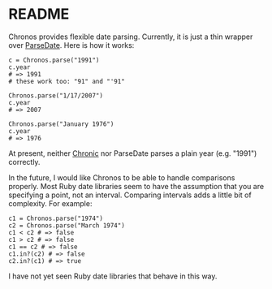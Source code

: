 # README

Chronos provides flexible date parsing. Currently, it is just a thin wrapper over [ParseDate](http://ruby-doc.org/stdlib/libdoc/parsedate/rdoc/index.html). Here is how it works:

    c = Chronos.parse("1991")
    c.year
    # => 1991
    # these work too: "91" and "'91"

    Chronos.parse("1/17/2007")
    c.year
    # => 2007

    Chronos.parse("January 1976")
    c.year
    # => 1976

At present, neither [Chronic](http://github.com/mojombo/chronic) nor ParseDate parses a plain year (e.g. "1991") correctly.

In the future, I would like Chronos to be able to handle comparisons properly. Most Ruby date libraries seem to have the assumption that you are specifying a point, not an interval. Comparing intervals adds a little bit of complexity. For example:

    c1 = Chronos.parse("1974")
    c2 = Chronos.parse("March 1974")
    c1 < c2 # => false
    c1 > c2 # => false
    c1 == c2 # => false
    c1.in?(c2) # => false
    c2.in?(c1) # => true

I have not yet seen Ruby date libraries that behave in this way.
